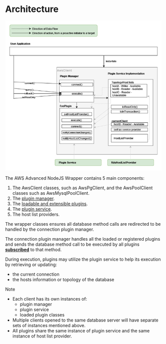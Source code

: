 # Architecture

<div style="center"><img src="../images/plugin_manager.png" alt="diagram on how plugin manager is integrated with the user application"/></div>

The AWS Advanced NodeJS Wrapper contains 5 main components:

1. The AwsClient classes, such as AwsPgClient, and the AwsPoolClient classes such as AwsMysqlPoolClient.
2. The [plugin manager](./PluginManager.md).
3. The [loadable and extensible plugins](./LoadablePlugins.md).
4. The [plugin service](./PluginService.md).
5. The host list providers.

The wrapper classes ensures all database method calls are redirected to be handled by the connection plugin manager.

The connection plugin manager handles all the loaded or registered plugins and sends the database method call to be executed by all plugins [**subscribed**](./LoadablePlugins.md#subscribed-methods) to that method.

During execution, plugins may utilize the plugin service to help its execution by retrieving or updating:

- the current connection
- the hosts information or topology of the database

> [!NOTE]
>
> - Each client has its own instances of:
>   - plugin manager
>   - plugin service
>   - loaded plugin classes
> - Multiple clients opened to the same database server will have separate sets of instances mentioned above.
> - All plugins share the same instance of plugin service and the same instance of host list provider.
